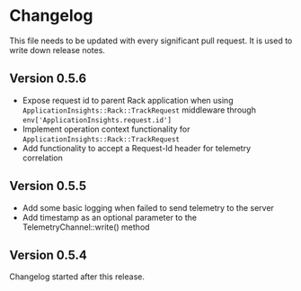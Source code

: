 # Changelog

This file needs to be updated with every significant pull request. It is used to write down release notes.

## Version 0.5.6
* Expose request id to parent Rack application when using `ApplicationInsights::Rack::TrackRequest` middleware through `env['ApplicationInsights.request.id']`
* Implement operation context functionality for `ApplicationInsights::Rack::TrackRequest`
* Add functionality to accept a Request-Id header for telemetry correlation

## Version 0.5.5
* Add some basic logging when failed to send telemetry to the server
* Add timestamp as an optional parameter to the TelemetryChannel::write() method

## Version 0.5.4

Changelog started after this release. 
